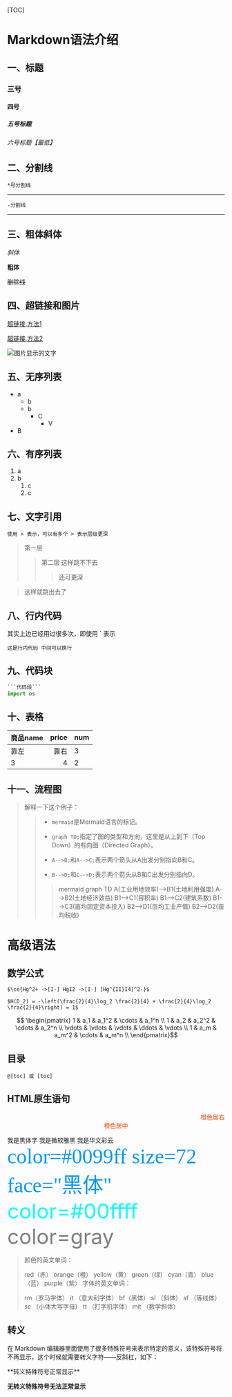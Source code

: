 [TOC]

# Markdown语法介绍

## 一、标题

### 三号

#### 四号

##### 五号标题

###### 六号标题【最低】

## 二、分割线

    *号分割线

***

    -分割线

***

## 三、粗体斜体

*斜体*

**粗体**

~~删除线~~

## 四、超链接和图片

[超链接,方法1](https://www.baidu.com)

[超链接,方法2](https://www.baidu.com)

![图片显示的文字](https://img2.artron.net/artist/A0261635/brt026163505145.jpg)

## 五、无序列表

*   a
    *   b
    *   b
        *   C
            *   V
*   B

## 六、有序列表

1.  a
2.  b
    1.  c
    2.  c

## 七、文字引用

    使用 > 表示，可以有多个 > 表示层级更深

> 第一层
>
> > 第二层
> > 这样跳不下去
> >
> > > 还可更深

> 这样就跳出去了

## 八、行内代码

其实上边已经用过很多次，即使用 \` 表示

`这是行内代码
中间可以换行`

## 九、代码块

````python
```代码段```
import os
````

## 十、表格

| 商品name | price | num |
| :----- | ----: | --- |
| 靠左     |    靠右 | 3   |
| 3      |     4 | 2   |

## 十一、流程图

> 解释一下这个例子：
>
> > *   `mermaid`是Mermaid语言的标记。
> >
> > *   `graph TD;`指定了图的类型和方向，这里是从上到下（Top Down）的有向图（Directed Graph）。
> >
> > *   `A-->B;`和`A-->C;`表示两个箭头从A出发分别指向B和C。
> >
> > *   `B-->D;`和`C-->D;`表示两个箭头从B和C出发分别指向D。
> >
> > > mermaid
> > > graph TD
> > > A(工业用地效率)-->B1(土地利用强度)
> > > A-->B2(土地经济效益)
> > > B1-->C1(容积率)
> > > B1-->C2(建筑系数)
> > > B1-->C3(亩均固定资本投入)
> > > B2-->D1(亩均工业产值)
> > > B2-->D2(亩均税收)

# 高级语法

## 数学公式

`$\ce{Hg^2+ ->[I-] HgI2 ->[I-] [Hg^{II}I4]^2-}$`

`$H(D_2) = -\left(\frac{2}{4}\log_2 \frac{2}{4} + \frac{2}{4}\log_2 \frac{2}{4}\right) = 1$`

```math
  \begin{pmatrix}
  1 & a_1 & a_1^2 & \cdots & a_1^n \\
  1 & a_2 & a_2^2 & \cdots & a_2^n \\
  \vdots & \vdots & \vdots & \ddots & \vdots \\
  1 & a_m & a_m^2 & \cdots & a_m^n \\
  \end{pmatrix}
```

## 目录

    @[toc] 或 [toc]

## HTML原生语句

<span style="display:block; text-align:right; color:orangered;">橙色居右</span> <span style="display:block; text-align:center; color:orangered;">橙色居中</span>

<font face="黑体">我是黑体字</font> <font face="微软雅黑">我是微软雅黑</font> <font face="STCAIYUN">我是华文彩云</font> <font color="#0099ff" size="7" face="黑体">color=#0099ff size=72 face="黑体"</font> <font color="#00ffff" size="72">color=#00ffff</font> <font color="gray" size="72">color=gray</font>

> 颜色的英文单词：
>
> red（赤）
> orange（橙）
> yellow（黄）
> green（绿）
> cyan（青）
> blue（蓝）
> purple（紫）
> 字体的英文单词：
>
> rm（罗马字体）
> it （意大利字体）
> bf（黑体）
> sl （斜体）
> sf （等线体）
> sc （小体大写字母）
> tt （打字机字体）
> mit （数学斜体）

## 转义

在 Markdown 编辑器里面使用了很多特殊符号来表示特定的意义，该特殊符号将不再显示，这个时候就需要转义字符——反斜杠，如下：

\*\*转义特殊符号正常显示\*\*

**无转义特殊符号无法正常显示**